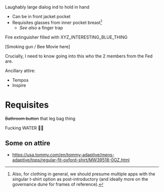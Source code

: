 Laughably large dialog ind to hold in hand
- Can be in front jacket pocket
- Requisites glasses from inner pocket breast[^a]
  - _See also_ a finger trap

Fire extinguisher filled with XYZ_INTERESTING_BLUE_THING

[Smoking gun / Bee Movie here]

[^a]: Also, for clothing in general, we should presume multiple apps with the singular t-shirt option as post-introductory (and ideally more on the governance dune for frames of reference).

Crucially, I need to know going into this who the 2 members from the Fed are.

Ancillary attire:
- Tempos
- Inspire

# Requisites

~~Bathroom button~~ that leg bag thing

Fucking WATER 🌊🌊

## Some on attire

- https://usa.tommy.com/en/tommy-adaptive/mens-adaptive/tops/regular-fit-oxford-shirt/MW39518-0GZ.html
